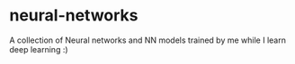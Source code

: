 # neural-networks
A collection of Neural networks and NN models trained by me while I learn deep learning :)
